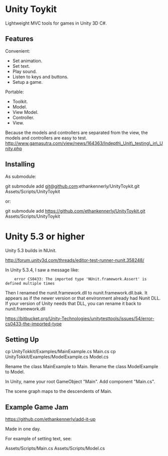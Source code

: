 # Unity Toykit

Lightweight MVC tools for games in Unity 3D C#.

## Features

Convenient:

* Set animation.
* Set text.
* Play sound.
* Listen to keys and buttons.
* Setup a game.

Portable:

* Toolkit.
* Model.
* View Model.
* Controller.
* View.

Because the models and controllers are separated from the view, the models and controllers are easy to test.
http://www.gamasutra.com/view/news/164363/Indepth\_Unit\_testing\_in\_Unity.php

## Installing

As submodule:

git submodule add git@github.com:ethankennerly/UnityToykit.git Assets/Scripts/UnityToykit

or:

git submodule add https://github.com/ethankennerly/UnityToykit.git Assets/Scripts/UnityToykit

Unity 5.3 or higher
===================

Unity 5.3 builds in NUnit.

http://forum.unity3d.com/threads/editor-test-runner-nunit.358248/

In Unity 5.3.4, I saw a message like:

		error CS0433: The imported type 'NUnit.framework.Assert' is defined multiple times

Then I renamed the nunit.framework.dll to nunit.framework.dll.bak.  It appears as if the newer version or that environment already had Nunit DLL.  If your version of Unity needs that DLL, you can rename it back to nunit.framework.dll

https://bitbucket.org/Unity-Technologies/unitytesttools/issues/54/error-cs0433-the-imported-type


## Setting Up

cp UnityTokkit/Examples/MainExample.cs Main.cs
cp UnityTokkit/Examples/ModelExample.cs Model.cs

Rename the class MainExample to Main.
Rename the class ModelExample to Model.

In Unity, name your root GameObject "Main".
Add component "Main.cs".

The scene graph maps to the descendents of Main.

## Example Game Jam

https://github.com/ethankennerly/add-it-up

Made in one day.

For example of setting text, see:

Assets/Scripts/Main.cs
Assets/Scripts/Model.cs
